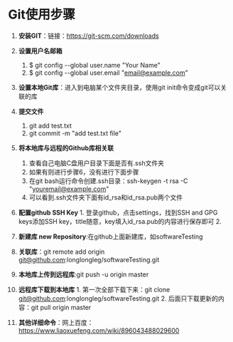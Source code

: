 # Git使用步骤 #
1. **安装GIT**：链接：https://git-scm.com/downloads

2. **设置用户名邮箱**
	1. $ git config --global user.name "Your Name"
	2. $ git config --global user.email "email@example.com"
	
3. **设置本地Git库**：进入到电脑某个文件夹目录，使用git init命令变成git可以关联的库
4. **提交文件**
	1. git add test.txt
	2. git commit -m "add test.txt file"
	
5.  **将本地库与远程的Github库相关联**
	1.  查看自己电脑C盘用户目录下面是否有.ssh文件夹
	2.  如果有则进行步骤6，没有进行下面步骤
	3.  在git bash运行命令创建.ssh目录：ssh-keygen -t rsa -C "youremail@example.com"
	4.  可以看到.ssh文件夹下面有id_rsa和id_rsa.pub两个文件
6.   **配置github SSH Key**
	1.   登录github，点击settings，找到SSH and GPG keys添加SSH key，title随意，key填入id_rsa.pub的内容进行保存即可
	2.   
7.   **新建库 new Repository**:在github上面新建库，如softwareTesting

8.   **关联库**：git remote add origin git@github.com:longlongleg/softwareTesting.git

9.   **本地库上传到远程库**:git push -u origin master

10.   **远程库下载到本地库**
	1.   第一次全部下载下来：git clone git@github.com:longlongleg/softwareTesting.git
	2.   后面只下载更新的内容：git pull origin master
	
11.   **其他详细命令**：网上百度：https://www.liaoxuefeng.com/wiki/896043488029600

	